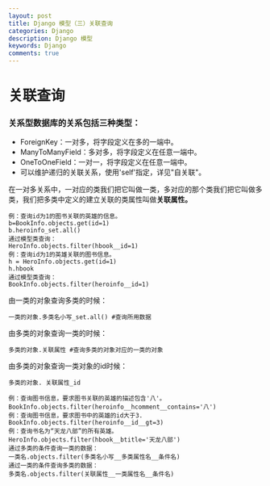```yaml
---
layout: post
title: Django 模型（三）关联查询
categories: Django
description: Django 模型
keywords: Django
comments: true
---
```


# 关联查询

### 关系型数据库的关系包括三种类型：

* ForeignKey：一对多，将字段定义在多的一端中。
* ManyToManyField：多对多，将字段定义在任意一端中。
* OneToOneField：一对一，将字段定义在任意一端中。
* 可以维护递归的关联关系，使用'self'指定，详见"自关联"。

在一对多关系中，一对应的类我们把它叫做一类，多对应的那个类我们把它叫做多类，我们把多类中定义的建立关联的类属性叫做**关联属性。**

```
例：查询id为1的图书关联的英雄的信息。
b=BookInfo.objects.get(id=1)
b.heroinfo_set.all()
通过模型类查询：
HeroInfo.objects.filter(hbook__id=1)
例：查询id为1的英雄关联的图书信息。
h = HeroInfo.objects.get(id=1)
h.hbook
通过模型类查询：
BookInfo.objects.filter(heroinfo__id=1)
```



由一类的对象查询多类的时候：

```
一类的对象.多类名小写_set.all() #查询所用数据
```

由多类的对象查询一类的时候：

```
多类的对象.关联属性 #查询多类的对象对应的一类的对象
```

由多类的对象查询一类对象的id时候：

```
多类的对象. 关联属性_id
```


```
例：查询图书信息，要求图书关联的英雄的描述包含'八'。
BookInfo.objects.filter(heroinfo__hcomment__contains='八')
例：查询图书信息，要求图书中的英雄的id大于3.
BookInfo.objects.filter(heroinfo__id__gt=3)
例：查询书名为“天龙八部”的所有英雄。
HeroInfo.objects.filter(hbook__btitle='天龙八部')
通过多类的条件查询一类的数据：
一类名.objects.filter(多类名小写__多类属性名__条件名)
通过一类的条件查询多类的数据：
多类名.objects.filter(关联属性__一类属性名__条件名)
```


